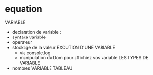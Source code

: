 # equation
VARIABLE
- declaration de variable :
- syntaxe variable
- operateur
- stockage de la valeur
  EXCUTION D'UNE VARIABLE
  - via console.log
  - manipulation du Dom pour affichiez vos variable
LES TYPES DE VARIABLE
- nombres
VARIABLE TABLEAU


